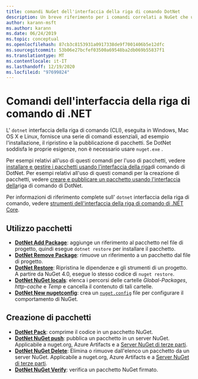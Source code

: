 ```yaml
---
title: comandi NuGet dell'interfaccia della riga di comando DotNet
description: Un breve riferimento per i comandi correlati a NuGet che usano l'interfaccia della riga di comando dotnet.
author: karann-msft
ms.author: karann
ms.date: 06/24/2019
ms.topic: conceptual
ms.openlocfilehash: 87cb3c8153931a0917338de9f7001406b5e12dfc
ms.sourcegitcommit: 53b06e27bcfef03500a69548ba2db069b55837f1
ms.translationtype: MT
ms.contentlocale: it-IT
ms.lasthandoff: 12/19/2020
ms.locfileid: "97699824"
---
```

# <a name="dotnet-cli-commands"></a>Comandi dell'interfaccia della riga di comando di .NET

L' `dotnet` interfaccia della riga di comando (CLI), eseguita in Windows, Mac OS X e Linux, fornisce una serie di comandi essenziali, ad esempio l'installazione, il ripristino e la pubblicazione di pacchetti. Se DotNet soddisfa le proprie esigenze, non è necessario usare `nuget.exe` .

Per esempi relativi all'uso di questi comandi per l'uso di pacchetti, vedere [installare e gestire i pacchetti usando l'interfaccia della riga](../consume-packages/install-use-packages-dotnet-cli.md)di comando di DotNet. Per esempi relativi all'uso di questi comandi per la creazione di pacchetti, vedere [creare e pubblicare un pacchetto usando l'interfaccia della](../quickstart/create-and-publish-a-package-using-the-dotnet-cli.md)riga di comando di DotNet.

Per informazioni di riferimento complete sull' `dotnet` interfaccia della riga di comando, vedere [strumenti dell'interfaccia della riga di comando di .NET Core](/dotnet/core/tools/?tabs=netcore2x).

## <a name="package-consumption"></a>Utilizzo pacchetti

- [**DotNet Add Package**](/dotnet/core/tools/dotnet-add-package): aggiunge un riferimento al pacchetto nel file di progetto, quindi esegue `dotnet restore` per installare il pacchetto.
- [**DotNet Remove Package**](/dotnet/core/tools/dotnet-remove-package): rimuove un riferimento a un pacchetto dal file di progetto.
- [**DotNet Restore**](/dotnet/core/tools/dotnet-restore?tabs=netcore2x): Ripristina le dipendenze e gli strumenti di un progetto. A partire da NuGet 4.0, esegue lo stesso codice di `nuget restore`.
- [**DotNet NuGet locals**](/dotnet/core/tools/dotnet-nuget-locals): elenca i percorsi delle cartelle *Global-Packages*, *http-cache* e *Temp* e cancella il contenuto di tali cartelle.
- [**DotNet New nugetconfig**](/dotnet/core/tools/dotnet-new): crea un [`nuget.config`](../reference/nuget-config-file.md) file per configurare il comportamento di NuGet.

## <a name="package-creation"></a>Creazione di pacchetti

- [**DotNet Pack**](/dotnet/core/tools/dotnet-pack?tabs=netcore2x): comprime il codice in un pacchetto NuGet.
- [**DotNet NuGet push**](/dotnet/core/tools/dotnet-nuget-push): pubblica un pacchetto in un server NuGet. Applicabile a nuget.org, Azure Artifacts e a [Server NuGet di terze parti](../hosting-packages/overview.md).
- [**DotNet NuGet Delete**](/dotnet/core/tools/dotnet-nuget-delete): Elimina o rimuove dall'elenco un pacchetto da un server NuGet. Applicabile a nuget.org, Azure Artifacts e a [Server NuGet di terze parti](../hosting-packages/overview.md).
- [**DotNet NuGet Verify**](/dotnet/core/tools/dotnet-nuget-verify): verifica un pacchetto NuGet firmato.
